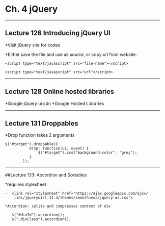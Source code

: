 # Ch. 4 jQuery

___

## Lecture 126 Introducing jQuery UI

*Visit jQuery site for codes

*Either save the file and use as source, or copy url from website.


    <script type="text/javascript" src="file-name"></script>
    
    <script type="text/javascript" src="url"</script>
    
___

## Lecture 128 Online hosted libraries

*Google jQuery ui cdn
*Google Hosted Libraries

___

## Lecture 131 Droppables

*Drop function takes 2 arguments

    $("#target").droppable({
               drop: function(ui, event) {
                   $("#target").css("background-color", "grey");
               }
            });
            
            
___

##Lecture 133: Accordion and Sortables

*requires stylesheet

    -  <link rel="stylesheet" href="https://ajax.googleapis.com/ajax/
        libs/jqueryui/1.11.4/themes/smoothness/jquery-ui.css">
        
    *Accordion: splits and compresses content of div
    
       $("#divId").accordion();
       $(".divClass").accordion();





